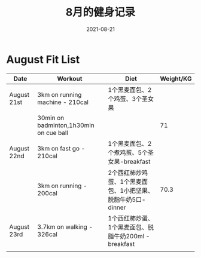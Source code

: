 ﻿---
layout: post
title: 8月的健身记录
date: 2021-08-21 
tags: Fit

---


# August Fit List

| Date        | Workout                                | Diet                                                        | Weight/KG |
| ----------- | -------------------------------------- | ----------------------------------------------------------- | --------- |
| August 21st | 3km on running machine - 210cal        | 1个黑麦面包、2个鸡蛋、3个圣女果                             |           |
|             | 30min on badminton,1h30min on cue ball |                                                             | 71        |
| August 22nd | 3km on fast go - 210cal                | 1个黑麦面包、2个煮鸡蛋、5个圣女果-breakfast                 |           |
|             | 3km on running - 200cal                | 2个西红柿炒鸡蛋、1个黑麦面包、1小把坚果、脱脂牛奶5口-dinner | 70.3      |
| August 23rd | 3.7km on walking - 326cal              | 1个西红柿炒蛋、1个黑麦面包、脱脂牛奶200ml - breakfast       |           |
|             |                                        |                                                             |           |

